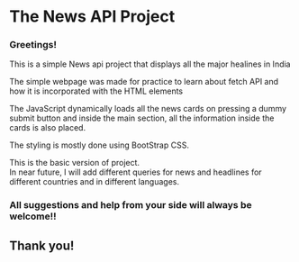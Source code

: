 # The News API Project

### Greetings!

This is a simple News api project that displays all the major healines in India  

The simple webpage was made for practice to learn about fetch API and how it is incorporated with the HTML elements

The JavaScript dynamically loads all the news cards on pressing a dummy submit button and inside the main section, all the information inside the cards is also placed.

The styling is mostly done using BootStrap CSS.

This is the basic version of project.  
In near future, I will add different queries for news and headlines for different countries and in different languages.

### All suggestions and help from your side will always be welcome!!

## Thank you!

